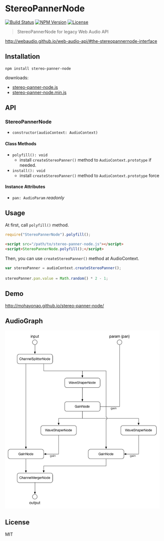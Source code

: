 # StereoPannerNode
[![Build Status](http://img.shields.io/travis/mohayonao/stereo-panner-node.svg?style=flat-square)](https://travis-ci.org/mohayonao/stereo-panner-node)
[![NPM Version](http://img.shields.io/npm/v/stereo-panner-node.svg?style=flat-square)](https://www.npmjs.org/package/stereo-panner-node)
[![License](http://img.shields.io/badge/license-MIT-brightgreen.svg?style=flat-square)](http://mohayonao.mit-license.org/)

> StereoPannerNode for legacy Web Audio API

http://webaudio.github.io/web-audio-api/#the-stereopannernode-interface

## Installation

```
npm install stereo-panner-node
```

downloads:

- [stereo-panner-node.js](https://raw.githubusercontent.com/mohayonao/stereo-panner-node/master/build/stereo-panner-node.js)
- [stereo-panner-node.min.js](https://raw.githubusercontent.com/mohayonao/stereo-panner-node/master/build/stereo-panner-node.min.js)

## API
### StereoPannerNode
  - `constructor(audioContext: AudioContext)`

#### Class Methods
  - `polyfill(): void`
    - install `createStereoPanner()` method to `AudioContext.prototype` if needed.
  - `install(): void`
    - install `createStereoPanner()` method to `AudioContext.prototype` force

#### Instance Attributes
  - `pan: AudioParam` _readonly_

## Usage

At first, call `polyfill()` method.

```js
require("StereoPannerNode").polyfill();
```

```html
<script src="/path/to/stereo-panner-node.js"></script>
<script>StereoPannerNode.polyfill();</script>
```

Then, you can use `createStereoPanner()` method at AudioContext.

```js
var stereoPanner = audioContext.createStereoPanner();

stereoPanner.pan.value = Math.random() * 2 - 1;
```


## Demo

http://mohayonao.github.io/stereo-panner-node/

## AudioGraph

![stereo-panner-node](stereo-panner-node.png)

## License

MIT
